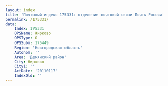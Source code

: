 ```yaml
---
layout: index
title: 'Почтовый индекс 175331: отделение почтовой связи Почты России'
permalink: /175331/
data:
    Index: 175331
    OPSName: Жирково
    OPSType: О
    OPSSubm: 175449
    Region: 'Новгородская область'
    Autonom: ''
    Area: 'Демянский район'
    City: Жирково
    City1: ''
    ActDate: '20110117'
    IndexOld: ''
---
```

